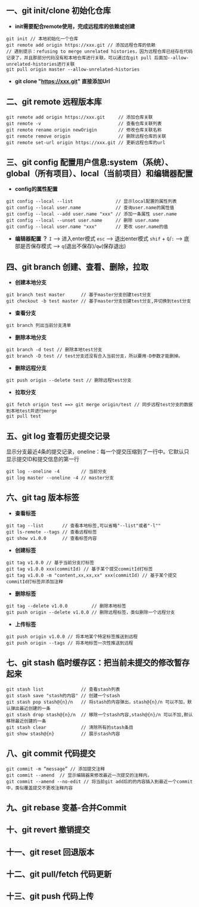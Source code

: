 ## 一、git init/clone <Url> 初始化仓库
* **init需要配合remote使用，完成远程库的依赖或创建**
```
git init // 本地初始化一个仓库
git remote add origin https://xxx.git // 添加远程仓库的依赖
// 遇到提示：refusing to merge unrelated histories，因为远程仓库已经存在代码记录了，并且那部分代码没有和本地仓库进行关联，可以通过在git pull 后面加--allow-unrelated-histories进行关联
git pull origin master --allow-unrelated-histories
```
* **git clone "https://xxx.git" 直接添加Url**

## 二、git remote 远程版本库
```
git remote add origin https://xxx.git     // 添加仓库关联
git remote -v                             // 查看仓库关联列表
git remote rename origin newOrigin        // 修改仓库关联名称
git remote remove origin                  // 删除远程仓库的关联
git remote set-url origin https://xxx.git // 更新远程仓库的url
```

## 三、git config  配置用户信息:system（系统）、global（所有项目）、local（当前项目）和编辑器配置
* **config的属性配置**
```
git config --local --list                // 显示local配置的属性列表
git config --local user.name             // 查询user.name的属性值
git config --local --add user.name "xxx" // 添加一条属性 user.name
git config --local --unset user.name     // 删除 user.name
git config --local user.name "xxx"       // 更改 user.name的值
```

* **编辑器配置 ？**
``I`` --> 进入enter模式
``esc`` --> 退出enter模式
``shif`` + ``Q``/``:`` --> 底部是否保存模式 --> ``q``(退出不保存)/``qw``(保存退出)

## 四、git branch 创建、查看、删除，拉取
* **创建本地分支**
```
git branch test master      // 基于master分支创建test分支
git checkout -b test master // 基于master分支创建test分支,并切换到test分支
```
* **查看分支**
```
git branch 列出当前分支清单
```
* **删除本地分支**
```
git branch -d test // 删除本地test分支
git branch -D test // test分支还没有合入当前分支，所以要用-D参数才能删掉。
```
* **删除远程分支**
```
git push origin --delete test // 删除远程test分支
```
* **拉取分支**
```
git fetch origin test ==> git merge origin/test // 同步远程test分支的数据到本地test并进行merge
git pull test
```

## 五、git log 查看历史提交记录
显示分支最近4条的提交记录，oneline：每一个提交压缩到了一行中。它默认只显示提交ID和提交信息的第一行
```
git log --oneline -4        // 当前分支
git log master --oneline -4 // master分支
```

## 六、git tag 版本标签
* **查看标签**
```
git tag --list       // 查看本地标签,可以省略"--list"或者"-l""
git ls-remote --tags // 查看远程标签
git show v1.0.0      // 查看标签内容
```

* **创建标签**
```
git tag v1.0.0 // 基于当前分支打标签
git tag v1.0.0 xxx(commitId) // 基于某个提交commitId打标签
git tag v1.0.0 -m "content,xx,xx,xx" xxx(commitId) // 基于某个提交commitId打标签并添加注释
```

* **删除标签**
```
git tag --delete v1.0.0         // 删除本地标签
git push origin --delete v1.0.0 // 删除远程标签，类似删除一个远程分支
```

* **上传标签** 
```
git push origin v1.0.0 // 将本地某个特定标签推送到远程
git push origin --tags // 将本地标签一次性推送到远程
```
## 七、git stash 临时缓存区：把当前未提交的修改暂存起来
```
git stash list              // 查看stash列表
git stash save "stash的内容" // 创建一个stash
git stash pop stash@{n}/n   // 将stash的内容弹出，stash@{n}/n 可以不加，默认弹出最近创建的一条
git stash drop stash@{n}/n  // 移除一个stash内容,stash@{n}/n 可以不加,默认移除最近创建的一条
git stash clear             // 清除所有的stash条目
git show stash@{n}          // 展示stash内容
```
## 八、git commit 代码提交
```
git commit -m “message” // 添加提交注释
git commit --amend  // 显示编辑器来修改最近一次提交的注释内，
git commit --amend --no-edit // 将当前git add后的的内容插入到最近一个commit中，类似覆盖提交不更改注释内容
```

## 九、git rebase 变基-合并Commit
## 十、git revert 撤销提交
## 十一、git reset 回退版本
## 十二、git pull/fetch 代码更新
## 十三、git push 代码上传
